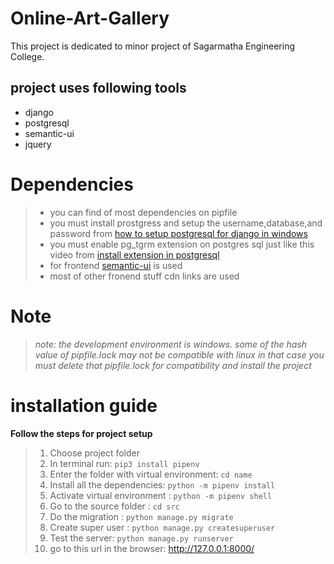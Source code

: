 # Online-Art-Gallery
This project is dedicated to minor project of Sagarmatha Engineering College. 
## project uses following tools
* django
* postgresql
* semantic-ui
* jquery
# Dependencies
> * you can find of  most dependencies on pipfile
> * you must install prostgress and setup the username,database,and password from [how to setup postgresql for django in windows](https://medium.com/@9cv9official/creating-a-django-web-application-with-a-postgresql-database-on-windows-c1eea38fe294)
> * you must enable pg_tgrm extension on postgres sql just like this video from [install extension in postgresql](https://www.youtube.com/watch?v=afK8GWpb8RU)
> * for frontend [semantic-ui](https://semantic-ui.com/) is used
> * most of other fronend stuff cdn links are used

# Note
> *note: the development environment is windows. some of the hash value of pipfile.lock may not be compatible with linux in that case you must delete that pipfile.lock for compatibility and install the project*


# installation guide
**Follow the steps for project setup**

> 1. Choose project folder
> 2. In terminal run: `pip3 install pipenv`
> 3. Enter the folder with virtual environment: `cd name`
> 4. Install all the dependencies: `python -m pipenv install`
> 5. Activate virtual environment : `python -m pipenv shell`
> 6. Go to the source folder : `cd src`
>7. Do the migration : `python manage.py migrate`
> 8. Create super user : `python manage.py createsuperuser`
> 9. Test the server: `python manage.py runserver`
> 10. go to this url in the browser: http://127.0.0.1:8000/
